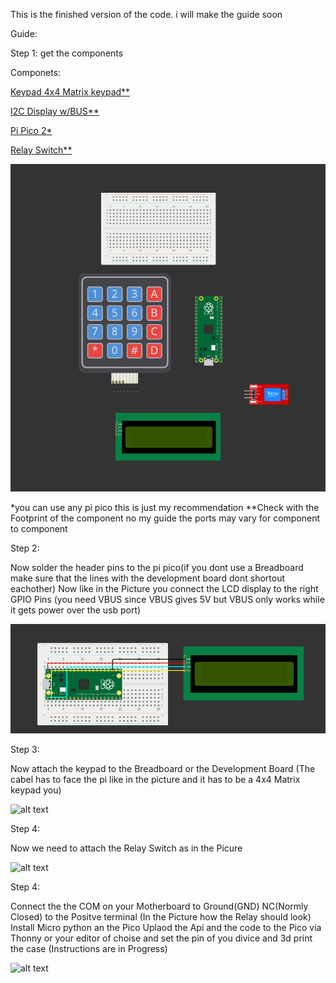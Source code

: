 This is the finished version of the code. i will make the guide soon 




Guide:

Step 1: get the components 

Componets:

[Keypad 4x4 Matrix keypad**](https://www.amazon.de/AZDelivery-4x4-Matrix-Keypad-Tastatur/dp/B07D2FGQL4/ref=asc_df_B07D2FGQL4?mcid=d83246c06e88361b93eb7afb184e75bb&th=1&tag=googshopde-21&linkCode=df0&hvadid=696949000519&hvpos=&hvnetw=g&hvrand=14275680819693228858&hvpone=&hvptwo=&hvqmt=&hvdev=c&hvdvcmdl=&hvlocint=&hvlocphy=9042612&hvtargid=pla-835673982138&gad_source=1)

[I2C Display w/BUS**](https://www.amazon.de/AZDelivery-HD44780-Display-Zeichen-Schnittstelle/dp/B07V5K3ZVB/ref=sr_1_11?dib=eyJ2IjoiMSJ9.GSoynZq7OeAxuzqXqv4mFcrimB-RUqHUzUxbwn4uvYyUbCxbfDJv7AmTfhOiLj4tZgTP2cuf2tMp3zO8PiCHS1kEGQkRRZ7BdUEmEtDXlKku4EPgSsz79oyYBPoK4kVOFAMoFkxZDW7AaQ1L0y663QXK8CqTueGcPjj_RmShviAWxiAW3b1CJX8_LRUrqE0mJdXKevEqygwwynNR_x6yjIQut2Vw5nL_otEYrBQnk-I.W2OcuVHYjOiQrrL2PSCWePTMwS9qclDP6J4j-2Hxvnc&dib_tag=se&keywords=i2c%2Bdisplay&qid=1742495789&sr=8-11&th=1)

[Pi Pico 2*](https://www.amazon.de/Raspberry-Pi-Pico-RP2350-Mikrocontroller-Board/dp/B0DCKH85WR/ref=pd_day0fbt_d_sccl_2/260-9114744-0127210?pd_rd_w=hNDLZ&content-id=amzn1.sym.26fcca23-0cba-4d9b-ac73-10c54a86711c&pf_rd_p=26fcca23-0cba-4d9b-ac73-10c54a86711c&pf_rd_r=8YFE93XNGNZZ51GDQB0J&pd_rd_wg=dcf2n&pd_rd_r=3b0f1377-e4b8-4d80-a55f-f947ed7592c3&pd_rd_i=B0DCKH85WR&psc=1)

[Relay Switch**](https://de.aliexpress.com/item/1005002983784189.html?spm=a2g0o.productlist.main.17.5d24k6Yck6YcWP&algo_pvid=1161b2e7-fc17-4213-ad37-dc15b35de56d&algo_exp_id=1161b2e7-fc17-4213-ad37-dc15b35de56d-8&pdp_ext_f=%7B%22order%22%3A%222496%22%2C%22eval%22%3A%221%22%7D&pdp_npi=4%40dis%21EUR%211.15%210.99%21%21%218.88%217.65%21%40210390b817424963883272299e4ac2%2112000023061930640%21sea%21DE%210%21ABX&curPageLogUid=bkghhblmREkx&utparam-url=scene%3Asearch%7Cquery_from%3A)









![alt text](image.png)


*you can use any pi pico this is just my recommendation
**Check with the Footprint of the component no my guide the ports may vary for component to component


Step 2: 

Now solder the header pins to the pi pico(if you dont use a Breadboard make sure that the lines with the development board dont shortout eachother)
Now like in the Picture you connect the LCD display to the right GPIO Pins (you need VBUS since VBUS gives 5V but VBUS only works while it gets power over the usb port)



![alt text](image-1.png)

Step 3:

Now attach the keypad to the Breadboard or the Development Board (The cabel has to face the pi like in the picture and it has to be a 4x4 Matrix keypad you)

![alt text](image-2.png)

Step 4:

Now we need to attach the Relay Switch as in the Picure

![alt text](image-3.png)

Step 4:

Connect the the COM on your Motherboard to Ground(GND) NC(Normly Closed) to the Positve terminal (In the Picture how the Relay should look)
Install Micro python an the Pico 
Uplaod the Api and the code to the Pico via Thonny or your editor of choise and set the pin of you divice and 3d print the case (Instructions are in Progress)

![alt text](image-4.png)